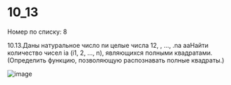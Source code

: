 # 10_13 

Номер по списку: 8

10.13.Даны натуральное число nи целые числа 12,  , ...,  .na   aaНайти количество чисел ia  (i1,  2, ..., n),  являющихся  полными  квадратами.  (Определить функцию, позволяющую распознавать полные квадраты.)

![image](https://user-images.githubusercontent.com/114358972/213374182-181b6c74-d980-4bae-8704-956dfa5abf7a.png)
